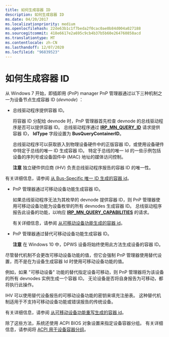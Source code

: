 ```yaml
---
title: 如何生成容器 ID
description: 如何生成容器 ID
ms.date: 04/20/2017
ms.localizationpriority: medium
ms.openlocfilehash: 22de63b1c1f7beda2f0cac0ae0b84d004a027188
ms.sourcegitcommit: 418e6617e2a695c9cb4b37b5b60e264760858acd
ms.translationtype: MT
ms.contentlocale: zh-CN
ms.lasthandoff: 12/07/2020
ms.locfileid: "96839523"
---
```

# <a name="how-container-ids-are-generated"></a>如何生成容器 ID


从 Windows 7 开始，即插即用 (PnP) manager PnP 管理器通过以下三种机制之一为设备节点生成容器 ID (*devnode*) ：

-   总线驱动程序提供容器 ID。

    将容器 ID 分配给 devnode 时，PnP 管理器首先检查 devnode 的总线驱动程序是否可以提供容器 ID。 总线驱动程序通过 [**IRP_MN_QUERY_ID**](../kernel/irp-mn-query-id.md) 请求提供容器 ID， **IdType** 字段设置为 **BusQueryContainerID**。

    总线驱动程序可以获取嵌入到物理设备硬件中的正版容器 ID，或使用设备硬件中特定于总线的唯一 ID 生成容器 ID。 特定于总线的唯一 Id 的一些示例包括设备的序列号或设备固件中 (MAC) 地址的媒体访问控制。

    **注意**  独立硬件供应商 (IHV) 负责总线驱动程序报告的容器 ID 的唯一性。




有关详细信息，请参阅 [从 Bus-Specific 唯一 ID 生成的容器 id](container-ids-generated-from-a-bus-specific-unique-id.md)。


-   PnP 管理器通过可移动设备功能生成容器 ID。

    如果总线驱动程序无法为其枚举的 devnode 提供容器 ID，则 PnP 管理器使用可移动设备功能为设备枚举的所有 devnodes 生成容器 ID。 总线驱动程序报告此设备的功能，以响应 [**IRP_MN_QUERY_CAPABILITIES**](../kernel/irp-mn-query-capabilities.md) 的请求。

    有关详细信息，请参阅 [从可移动设备功能生成的容器 id](container-ids-generated-from-the-removable-device-capability.md)。

-   PnP 管理器通过替代可移动设备功能生成容器 ID。

    **注意**  在 Windows 10 中，DPWS 设备将始终使用此方法生成设备的容器 ID。




尽管替代机制不会更改可移动设备功能的值，但它会强制 PnP 管理器使用替代设置，而不是在为设备生成容器 Id 时使用可移动设备功能的值。

例如，如果 "可移动设备" 功能的替代指定设备可移动，则 PnP 管理器将为该设备的所有 devnodes 实例生成一个容器 ID。 无论设备是否将自身报告为可移动，都将执行此操作。

IHV 可以使用替代设备报告的可移动设备功能的密钥来填充注册表。 这种替代机制适用于不支持可移动设备功能或错误报告的传统设备。

有关详细信息，请参阅 [从可移动设备功能重写生成的容器 id](container-ids-generated-from-a-removable-device-capability-override.md)。


除了这些方法，系统还使用 ACPI BIOS 对象设置来指定设备容器分组。 有关详细信息，请参阅将 [ACPI 用于设备容器分组](using-acpi-for-device-container-grouping.md)。
